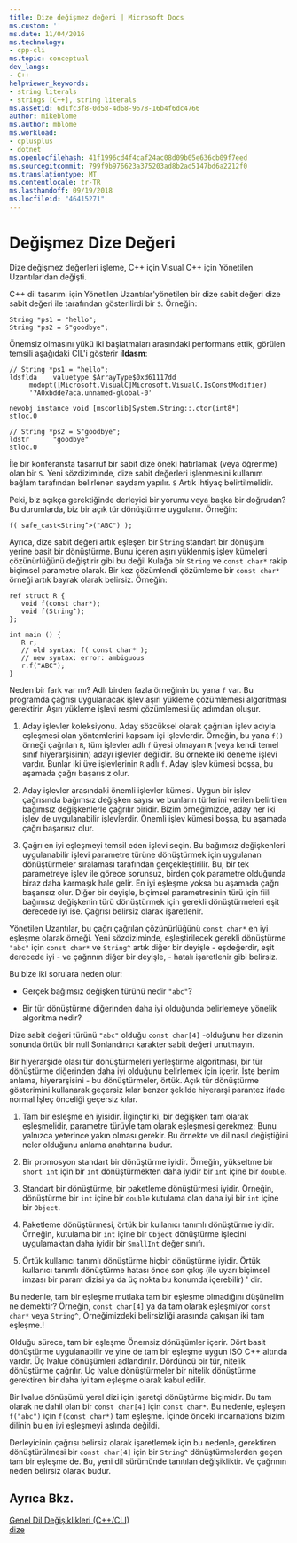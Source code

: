 ```yaml
---
title: Dize değişmez değeri | Microsoft Docs
ms.custom: ''
ms.date: 11/04/2016
ms.technology:
- cpp-cli
ms.topic: conceptual
dev_langs:
- C++
helpviewer_keywords:
- string literals
- strings [C++], string literals
ms.assetid: 6d1fc3f8-0d58-4d68-9678-16b4f6dc4766
author: mikeblome
ms.author: mblome
ms.workload:
- cplusplus
- dotnet
ms.openlocfilehash: 41f1996cd4f4caf24ac08d09b05e636cb09f7eed
ms.sourcegitcommit: 799f9b976623a375203ad8b2ad5147bd6a2212f0
ms.translationtype: MT
ms.contentlocale: tr-TR
ms.lasthandoff: 09/19/2018
ms.locfileid: "46415271"
---
```

# <a name="string-literal"></a>Değişmez Dize Değeri

Dize değişmez değerleri işleme, C++ için Visual C++ için Yönetilen Uzantılar'dan değişti.

C++ dil tasarımı için Yönetilen Uzantılar'yönetilen bir dize sabit değeri dize sabit değeri ile tarafından gösterilirdi bir `S`. Örneğin:

```
String *ps1 = "hello";
String *ps2 = S"goodbye";
```

Önemsiz olmasını yükü iki başlatmaları arasındaki performans ettik, görülen temsili aşağıdaki CIL'i gösterir **ildasm**:

```
// String *ps1 = "hello";
ldsflda    valuetype $ArrayType$0xd61117dd
     modopt([Microsoft.VisualC]Microsoft.VisualC.IsConstModifier)
     '?A0xbdde7aca.unnamed-global-0'

newobj instance void [mscorlib]System.String::.ctor(int8*)
stloc.0

// String *ps2 = S"goodbye";
ldstr      "goodbye"
stloc.0
```

İle bir konferansta tasarruf bir sabit dize öneki hatırlamak (veya öğrenme) olan bir `S`. Yeni sözdiziminde, dize sabit değerleri işlenmesini kullanım bağlam tarafından belirlenen saydam yapılır. `S` Artık ihtiyaç belirtilmelidir.

Peki, biz açıkça gerektiğinde derleyici bir yorumu veya başka bir doğrudan? Bu durumlarda, biz bir açık tür dönüştürme uygulanır. Örneğin:

```
f( safe_cast<String^>("ABC") );
```

Ayrıca, dize sabit değeri artık eşleşen bir `String` standart bir dönüşüm yerine basit bir dönüştürme. Bunu içeren aşırı yüklenmiş işlev kümeleri çözünürlüğünü değiştirir gibi bu değil Kulağa bir `String` ve `const char*` rakip biçimsel parametre olarak. Bir kez çözümlendi çözümleme bir `const char*` örneği artık bayrak olarak belirsiz. Örneğin:

```
ref struct R {
   void f(const char*);
   void f(String^);
};

int main () {
   R r;
   // old syntax: f( const char* );
   // new syntax: error: ambiguous
   r.f("ABC"); 
}
```

Neden bir fark var mı? Adlı birden fazla örneğinin bu yana `f` var. Bu programda çağrısı uygulanacak işlev aşırı yükleme çözümlemesi algoritması gerektirir. Aşırı yükleme işlevi resmi çözümlemesi üç adımdan oluşur.

1. Aday işlevler koleksiyonu. Aday sözcüksel olarak çağrılan işlev adıyla eşleşmesi olan yöntemlerini kapsam içi işlevlerdir. Örneğin, bu yana `f()` örneği çağrılan `R`, tüm işlevler adlı `f` üyesi olmayan `R` (veya kendi temel sınıf hiyerarşisinin) adayı işlevler değildir. Bu örnekte iki deneme işlevi vardır. Bunlar iki üye işlevlerinin `R` adlı `f`. Aday işlev kümesi boşsa, bu aşamada çağrı başarısız olur.

1. Aday işlevler arasındaki önemli işlevler kümesi. Uygun bir işlev çağrısında bağımsız değişken sayısı ve bunların türlerini verilen belirtilen bağımsız değişkenlerle çağrılır biridir. Bizim örneğimizde, aday her iki işlev de uygulanabilir işlevlerdir. Önemli işlev kümesi boşsa, bu aşamada çağrı başarısız olur.

1. Çağrı en iyi eşleşmeyi temsil eden işlevi seçin. Bu bağımsız değişkenleri uygulanabilir işlevi parametre türüne dönüştürmek için uygulanan dönüştürmeler sıralaması tarafından gerçekleştirilir. Bu, bir tek parametreye işlev ile görece sorunsuz, birden çok parametre olduğunda biraz daha karmaşık hale gelir. En iyi eşleşme yoksa bu aşamada çağrı başarısız olur. Diğer bir deyişle, biçimsel parametresinin türü için fiili bağımsız değişkenin türü dönüştürmek için gerekli dönüştürmeleri eşit derecede iyi ise. Çağrısı belirsiz olarak işaretlenir.

Yönetilen Uzantılar, bu çağrı çağrılan çözünürlüğünü `const char*` en iyi eşleşme olarak örneği. Yeni sözdiziminde, eşleştirilecek gerekli dönüştürme `"abc"` için `const char*` ve `String^` artık diğer bir deyişle - eşdeğerdir, eşit derecede iyi - ve çağrının diğer bir deyişle, - hatalı işaretlenir gibi belirsiz.

Bu bize iki sorulara neden olur:

- Gerçek bağımsız değişken türünü nedir `"abc"`?

- Bir tür dönüştürme diğerinden daha iyi olduğunda belirlemeye yönelik algoritma nedir?

Dize sabit değeri türünü `"abc"` olduğu `const char[4]` -olduğunu her dizenin sonunda örtük bir null Sonlandırıcı karakter sabit değeri unutmayın.

Bir hiyerarşide olası tür dönüştürmeleri yerleştirme algoritması, bir tür dönüştürme diğerinden daha iyi olduğunu belirlemek için içerir. İşte benim anlama, hiyerarşisini - bu dönüştürmeler, örtük. Açık tür dönüştürme gösterimini kullanarak geçersiz kılar benzer şekilde hiyerarşi parantez ifade normal İşleç önceliği geçersiz kılar.

1. Tam bir eşleşme en iyisidir. İlginçtir ki, bir değişken tam olarak eşleşmelidir, parametre türüyle tam olarak eşleşmesi gerekmez; Bunu yalnızca yeterince yakın olması gerekir. Bu örnekte ve dil nasıl değiştiğini neler olduğunu anlama anahtarına budur.

1. Bir promosyon standart bir dönüştürme iyidir. Örneğin, yükseltme bir `short int` için bir `int` dönüştürmekten daha iyidir bir `int` içine bir `double`.

1. Standart bir dönüştürme, bir paketleme dönüştürmesi iyidir. Örneğin, dönüştürme bir `int` içine bir `double` kutulama olan daha iyi bir `int` içine bir `Object`.

1. Paketleme dönüştürmesi, örtük bir kullanıcı tanımlı dönüştürme iyidir. Örneğin, kutulama bir `int` içine bir `Object` dönüştürme işlecini uygulamaktan daha iyidir bir `SmallInt` değer sınıfı.

1. Örtük kullanıcı tanımlı dönüştürme hiçbir dönüştürme iyidir. Örtük kullanıcı tanımlı dönüştürme hatası önce son çıkış (ile uyarı biçimsel imzası bir param dizisi ya da üç nokta bu konumda içerebilir) ' dir.

Bu nedenle, tam bir eşleşme mutlaka tam bir eşleşme olmadığını düşünelim ne demektir? Örneğin, `const char[4]` ya da tam olarak eşleşmiyor `const char*` veya `String^`, Örneğimizdeki belirsizliği arasında çakışan iki tam eşleşme.!

Olduğu sürece, tam bir eşleşme Önemsiz dönüşümler içerir. Dört basit dönüştürme uygulanabilir ve yine de tam bir eşleşme uygun ISO C++ altında vardır. Üç lvalue dönüşümleri adlandırılır. Dördüncü bir tür, nitelik dönüştürme çağrılır. Üç lvalue dönüştürmeler bir nitelik dönüştürme gerektiren bir daha iyi tam eşleşme olarak kabul edilir.

Bir lvalue dönüşümü yerel dizi için işaretçi dönüştürme biçimidir. Bu tam olarak ne dahil olan bir `const char[4]` için `const char*`. Bu nedenle, eşleşen `f("abc")` için `f(const char*)` tam eşleşme. İçinde önceki incarnations bizim dilinin bu en iyi eşleşmeyi aslında değildi.

Derleyicinin çağrısı belirsiz olarak işaretlemek için bu nedenle, gerektiren dönüştürülmesi bir `const char[4]` için bir `String^` dönüştürmelerden geçen tam bir eşleşme de. Bu, yeni dil sürümünde tanıtılan değişikliktir. Ve çağrının neden belirsiz olarak budur.

## <a name="see-also"></a>Ayrıca Bkz.

[Genel Dil Değişiklikleri (C++/CLI)](../dotnet/general-language-changes-cpp-cli.md)<br/>
[dize](../windows/string-cpp-component-extensions.md)